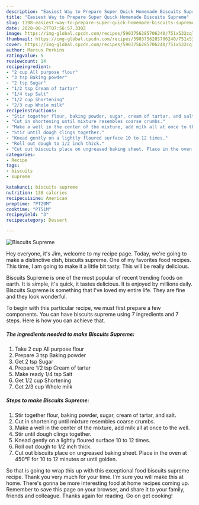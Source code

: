 ```yaml
---
description: "Easiest Way to Prepare Super Quick Homemade Biscuits Supreme"
title: "Easiest Way to Prepare Super Quick Homemade Biscuits Supreme"
slug: 1398-easiest-way-to-prepare-super-quick-homemade-biscuits-supreme
date: 2020-08-27T07:56:57.330Z
image: https://img-global.cpcdn.com/recipes/5903756285706240/751x532cq70/biscuits-supreme-recipe-main-photo.jpg
thumbnail: https://img-global.cpcdn.com/recipes/5903756285706240/751x532cq70/biscuits-supreme-recipe-main-photo.jpg
cover: https://img-global.cpcdn.com/recipes/5903756285706240/751x532cq70/biscuits-supreme-recipe-main-photo.jpg
author: Marcus Perkins
ratingvalue: 5
reviewcount: 14
recipeingredient:
- "2 cup All purpose flour"
- "3 tsp Baking powder"
- "2 tsp Sugar"
- "1/2 tsp Cream of tartar"
- "1/4 tsp Salt"
- "1/2 cup Shortening"
- "2/3 cup Whole milk"
recipeinstructions:
- "Stir together flour, baking powder, sugar, cream of tartar, and salt."
- "Cut in shortening until mixture resembles coarse crumbs."
- "Make a well in the center of the mixture, add milk all at once to the well."
- "Stir until dough clings together."
- "Knead gently on a lightly floured surface 10 to 12 times."
- "Roll out dough to 1/2 inch thick."
- "Cut out biscuits place on ungreased baking sheet. Place in the oven at 450°F for 10 to 12 minutes or until golden."
categories:
- Recipe
tags:
- biscuits
- supreme

katakunci: biscuits supreme 
nutrition: 138 calories
recipecuisine: American
preptime: "PT29M"
cooktime: "PT51M"
recipeyield: "3"
recipecategory: Dessert

---
```



![Biscuits Supreme](https://img-global.cpcdn.com/recipes/5903756285706240/751x532cq70/biscuits-supreme-recipe-main-photo.jpg)

Hey everyone, it's Jim, welcome to my recipe page. Today, we're going to make a distinctive dish, biscuits supreme. One of my favorites food recipes. This time, I am going to make it a little bit tasty. This will be really delicious.



Biscuits Supreme is one of the most popular of recent trending foods on earth. It is simple, it's quick, it tastes delicious. It is enjoyed by millions daily. Biscuits Supreme is something that I've loved my entire life. They are fine and they look wonderful.


To begin with this particular recipe, we must first prepare a few components. You can have biscuits supreme using 7 ingredients and 7 steps. Here is how you can achieve that.

<!--inarticleads1-->

##### The ingredients needed to make Biscuits Supreme:

1. Take 2 cup All purpose flour
1. Prepare 3 tsp Baking powder
1. Get 2 tsp Sugar
1. Prepare 1/2 tsp Cream of tartar
1. Make ready 1/4 tsp Salt
1. Get 1/2 cup Shortening
1. Get 2/3 cup Whole milk




<!--inarticleads2-->

##### Steps to make Biscuits Supreme:

1. Stir together flour, baking powder, sugar, cream of tartar, and salt.
1. Cut in shortening until mixture resembles coarse crumbs.
1. Make a well in the center of the mixture, add milk all at once to the well.
1. Stir until dough clings together.
1. Knead gently on a lightly floured surface 10 to 12 times.
1. Roll out dough to 1/2 inch thick.
1. Cut out biscuits place on ungreased baking sheet. Place in the oven at 450°F for 10 to 12 minutes or until golden.




So that is going to wrap this up with this exceptional food biscuits supreme recipe. Thank you very much for your time. I'm sure you will make this at home. There's gonna be more interesting food at home recipes coming up. Remember to save this page on your browser, and share it to your family, friends and colleague. Thanks again for reading. Go on get cooking!
